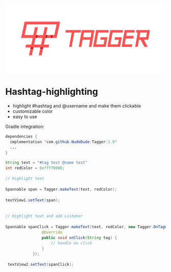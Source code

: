 <p align="center"><img src="/logo/logotype-horizontal.png"></p>

# Hashtag-highlighting

- highlight #hashtag and @username and make them clickable
- customizable color
- easy to use


Gradle integration:

```java
dependencies {
  implementation 'com.github.NudeDude:Tagger:1.0'
  ...
}
```


```java
String text = "#tag test @name test"
int redColor = 0xffff0000;

// Highlight text

Spannable span = Tagger.makeText(text, redColor);

textView1.setText(span);


// Highlight text and add Listener

Spannable spanClick = Tagger.makeText(text, redColor, new Tagger.OnTagClickListener() {
                @Override
                public void onClick(String tag) {
                    // handle on click
                }
            });
            
 textView2.setText(spanClick);
```
